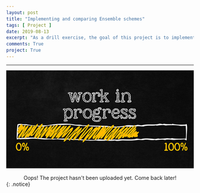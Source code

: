 ```yaml
---
layout: post
title: "Implementing and comparing Ensemble schemes"
tags: [ Project ]
date: 2019-08-13
excerpt: "As a drill exercise, the goal of this project is to implement and compare two ensembling schemes: simple linear mix and stacking."
comments: True
project: True
---
```


---

![png](/assets/img/wip.jpg)
<center> Oops! The project hasn't been uploaded yet. Come back later! </center>
{: .notice}
